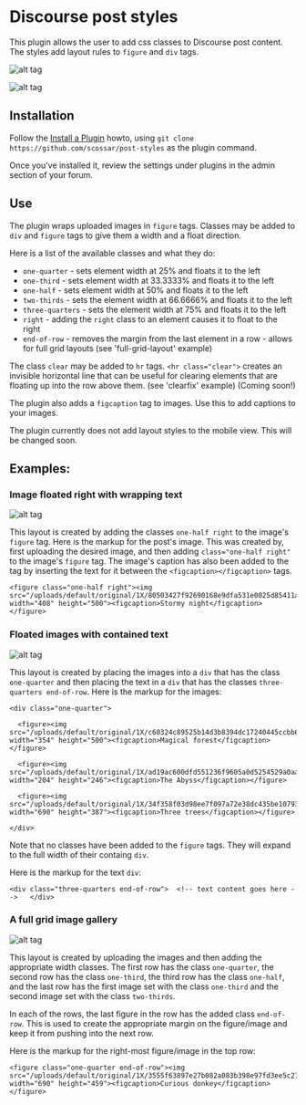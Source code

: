 # Discourse post styles

This plugin allows the user to add css classes to Discourse post content. The styles
add layout rules to `figure` and `div` tags.


![alt tag](https://cloud.githubusercontent.com/assets/2975917/10866203/683837a2-7fe2-11e5-855b-5b764e57c289.png)

![alt tag](https://cloud.githubusercontent.com/assets/2975917/10866204/6e679604-7fe2-11e5-934e-bb123320d4ff.png)

## Installation

Follow the [Install a Plugin](https://meta.discourse.org/t/install-a-plugin/19157) howto, using
`git clone https://github.com/scossar/post-styles` as the plugin command.

Once you've installed it, review the settings under plugins in the admin section of your
forum.

## Use

The plugin wraps uploaded images in `figure` tags. Classes may be added to `div` and 
`figure` tags to give them a width and a float direction.

Here is a list of the available classes and what they do:

- `one-quarter` - sets element width at 25% and floats it to the left
- `one-third` - sets element width at 33.3333% and floats it to the left
- `one-half` - sets element width at 50% and floats it to the left
- `two-thirds` - sets the element width at 66.6666% and floats it to the left
- `three-quarters` - sets the element width at 75% and floats it to the left
- `right`  - adding the `right` class to an element causes it to float to the right
- `end-of-row` - removes the margin from the last element in a row - allows for full grid layouts (see 'full-grid-layout' example)

The class `clear` may be added to `hr` tags. `<hr class="clear">` creates an
invisible horizontal line that can be useful for clearing elements that are floating
up into the row above them. (see 'clearfix' example) (Coming soon!)

The plugin also adds a `figcaption` tag to images. Use this to add captions to your
images.

The plugin currently does not add layout styles to the mobile view. This will be
changed soon.

## Examples:

### Image floated right with wrapping text

![alt tag](https://cloud.githubusercontent.com/assets/2975917/10866422/78152604-7feb-11e5-9e42-296009437e97.png)

This layout is created by adding the classes `one-half right` to the image's `figure` tag.
Here is the markup for the post's image. This was created by, first uploading the desired
image, and then adding `class="one-half right"` to the image's `figure` tag. The
image's caption has also been added to the tag by inserting the text for it between the
`<figcaption></figcaption>` tags.

```
<figure class="one-half right"><img src="/uploads/default/original/1X/80503427f92690168e9dfa531e0025d85411a39f.jpg" width="408" height="500"><figcaption>Stormy night</figcaption></figure>
```
### Floated images with contained text

![alt tag](https://cloud.githubusercontent.com/assets/2975917/10866423/7fb33bbc-7feb-11e5-96bf-36d01c2841d6.png)

This layout is created by placing the images into a `div` that has the class `one-quarter` and then placing
the text in a `div` that has the classes `three-quarters end-of-row`. Here is the markup for the images:

```
<div class="one-quarter">
   
  <figure><img src="/uploads/default/original/1X/c60324c89525b14d3b8394dc17240445ccbb64a6.jpg" width="354" height="500"><figcaption>Magical forest</figcaption></figure>
   
  <figure><img src="/uploads/default/original/1X/ad19ac600dfd551236f9605a0d5254529a0aa621.jpeg" width="204" height="246"><figcaption>The Abyss</figcaption></figure>
   
  <figure><img src="/uploads/default/original/1X/34f358f03d98ee7f097a72e38dc435be1079395d.jpg" width="690" height="387"><figcaption>Three trees</figcaption></figure>
   
</div>
```

Note that no classes have been added to the `figure` tags. They will expand to the full width
of their containg `div`.

Here is the markup for the text `div`:
```
<div class="three-quarters end-of-row">  <!-- text content goes here -->   </div>
```

### A full grid image gallery

![alt tag](https://cloud.githubusercontent.com/assets/2975917/10866424/8504c9aa-7feb-11e5-89a6-06bc93fd596c.png)

This layout is created by uploading the images and then adding the appropriate width classes. The
first row has the class `one-quarter`, the second row has the class `one-third`, the third row has the
class `one-half`, and the last row has the first image set with the class `one-third` and the second
image set with the class `two-thirds`.

In each of the rows, the last figure in the row has the added class `end-of-row`. This is
used to create the appropriate margin on the figure/image and keep it from pushing into the
next row. 

Here is the  markup for the right-most figure/image in the top row:

```
<figure class="one-quarter end-of-row"><img src="/uploads/default/original/1X/3555f63897e27b082a083b398e97fd3ee5c27f29.jpg" width="690" height="459"><figcaption>Curious donkey</figcaption></figure>
```
